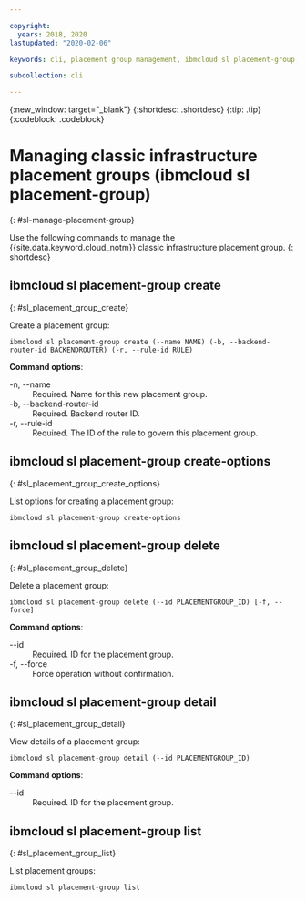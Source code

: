 ```yaml
---

copyright:
  years: 2018, 2020
lastupdated: "2020-02-06"

keywords: cli, placement group management, ibmcloud sl placement-group, classic infrastructure, placement group, placement group cli, manage placement group cli

subcollection: cli

---
```


{:new_window: target="_blank"}
{:shortdesc: .shortdesc}
{:tip: .tip}
{:codeblock: .codeblock}

# Managing classic infrastructure placement groups (ibmcloud sl placement-group)
{: #sl-manage-placement-group}

Use the following commands to manage the {{site.data.keyword.cloud_notm}} classic infrastructure placement group.
{: shortdesc}

## ibmcloud sl placement-group create
{: #sl_placement_group_create}

Create a placement group:
```
ibmcloud sl placement-group create (--name NAME) (-b, --backend-router-id BACKENDROUTER) (-r, --rule-id RULE)
```

<strong>Command options</strong>:
<dl>
<dt>-n, --name</dt>
<dd>Required. Name for this new placement group.</dd>
<dt>-b, --backend-router-id</dt>
<dd>Required. Backend router ID.</dd>
<dt>-r, --rule-id</dt>
<dd>Required. The ID of the rule to govern this placement group.</dd>
</dl>

## ibmcloud sl placement-group create-options
{: #sl_placement_group_create_options}

List options for creating a placement group:
```
ibmcloud sl placement-group create-options
```

## ibmcloud sl placement-group delete
{: #sl_placement_group_delete}

Delete a placement group:
```
ibmcloud sl placement-group delete (--id PLACEMENTGROUP_ID) [-f, --force]
```

<strong>Command options</strong>:
<dl>
<dt>--id</dt>
<dd>Required. ID for the placement group.</dd>
<dt>-f, --force</dt>
<dd>Force operation without confirmation.</dd>
</dl>

## ibmcloud sl placement-group detail
{: #sl_placement_group_detail}

View details of a placement group:
```
ibmcloud sl placement-group detail (--id PLACEMENTGROUP_ID)
```

<strong>Command options</strong>:
<dl>
<dt>--id</dt>
<dd>Required. ID for the placement group.</dd>
</dl>

## ibmcloud sl placement-group list
{: #sl_placement_group_list}

List placement groups:
```
ibmcloud sl placement-group list
```
